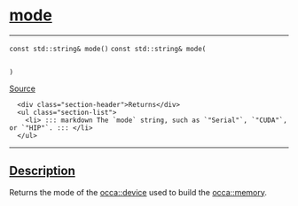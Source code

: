 
<h1 id="mode">
 <a href="#/api/memory/mode" class="anchor">
   <span>mode</span>
  </a>
</h1>

<div class="signature">

<hr>

  <div class="definition-container">
    <div class="definition">
      <code class="desktop-only"><span class="token keyword">const</span> <span class="token keyword">std::string</span>&amp; mode()</code>
      <code class="mobile-only"><span class="token keyword">const</span> <span class="token keyword">std::string</span>&amp; mode(
    
)</code>
      <div class="flex-spacing"></div>
      <a href="https://github.com/libocca/occa/blob/7d02eac1/include/occa/core/memory.hpp#L165" target="_blank">Source</a>
    </div>
    <div class="description">

      <div class="section-header">Returns</div>
      <ul class="section-list">
        <li> ::: markdown The `mode` string, such as `"Serial"`, `"CUDA"`, or `"HIP"`. ::: </li>
      </ul>
</div>
  </div>

  <hr>
</div>


<h2 id="description">
 <a href="#/api/memory/mode?id=description" class="anchor">
   <span>Description</span>
  </a>
</h2>

Returns the mode of the [occa::device](/api/device/) used to build the [occa::memory](/api/memory/).
